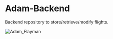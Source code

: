 # Adam-Backend
Backend repository to store/retrieve/modify flights.

![Adam_Flayman](https://github.com/SkyTrackers/Adam-Backend/assets/65577892/6bbaebf1-6de3-46b2-90a7-4b432f900e64)
